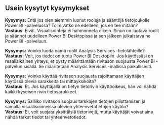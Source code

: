 ## <a name="faq"></a>Usein kysytyt kysymykset
**Kysymys:** Entä jos olen aiemmin luonut rooleja ja sääntöjä tietojoukolle Power BI -palvelussa? Toimivatko ne edelleen, jos en tee mitään?  
**Vastaus**: Eivät. Visualisointeja ei hahmonneta oikein. Sinun on luotava roolit ja säännöt uudelleen Power BI Desktopissa ja sen jälkeen julkaistava ne Power BI -palveluun.

**Kysymys:** Voinko luoda nämä roolit Analysis Services -tietolähteille?  
**Vastaus:** Voit, jos tiedot on tuotu Power BI Desktopiin. Jos käytössäsi on reaaliaikainen yhteys, et pysty määrittämään rivitason suojausta Power BI -palvelun sisällä. Se määritetään Analysis Services -mallissa paikallisesti.

**Kysymys:** Voinko käyttää rivitason suojausta rajoittamaan käyttäjien käytössä olevia sarakkeita tai mittayksiköitä?  
**Vastaus**: Et. Jos käyttäjällä on tietyn tietorivin käyttöoikeus, hän voi nähdä kaikki kyseisen rivin tietosarakkeet.

**Kysymys:** Salliiko rivitason suojaus tarkkojen tietojen piilottamisen ja samalla visualisoinneissa olevien yhteenvetotietojen käytön?  
**Vastaus:** Ei, voit suojata yksittäisiä tietorivejä, mutta käyttäjät voivat aina nähdä tarkat tiedot tai yhteenvetotiedot.

